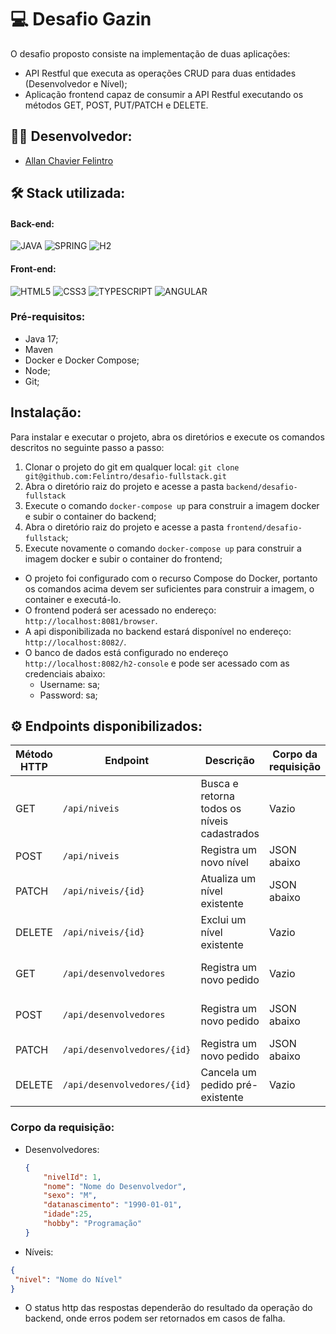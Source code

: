 # 💻 Desafio Gazin
O desafio proposto consiste na implementação de duas aplicações:

* API Restful que executa as operações CRUD para duas entidades (Desenvolvedor e Nível);
* Aplicação frontend capaz de consumir a API Restful executando os métodos GET, POST, PUT/PATCH e DELETE. 

## 👨‍💻 Desenvolvedor:
- [Allan Chavier Felintro](https://www.linkedin.com/in/allanfelintro/)

## 🛠️ Stack utilizada:

#### Back-end:
<div>
  <img alt="JAVA" src="https://img.shields.io/badge/Java-100000?style=for-the-badge&logo=openjdk&logoColor=white">
  <img alt="SPRING" src="https://img.shields.io/badge/Spring-100000?style=for-the-badge&logo=spring">
  <img alt="H2" src="https://img.shields.io/badge/H2 DATABASE-100000?style=for-the-badge&logo=h2">
</div>

####  Front-end:
<div>
 <img alt="HTML5" src="https://img.shields.io/badge/html5-100000?style=for-the-badge&logo=html5">
 <img alt="CSS3" src="https://img.shields.io/badge/css3-100000?style=for-the-badge&logo=css3&logoColor=blue">
 <img alt="TYPESCRIPT" src="https://img.shields.io/badge/TYPESCRIPT-100000?style=for-the-badge&logo=TYPESCRIPT&logoColor=blue">
 <img alt="ANGULAR" src="https://img.shields.io/badge/ANGULAR-100000?style=for-the-badge&logo=angular&logoColor=red">
</div>

### Pré-requisitos:

* Java 17;
* Maven
* Docker e Docker Compose;
* Node;
* Git;

## Instalação:

Para instalar e executar o projeto, abra os diretórios e execute os comandos descritos no seguinte passo a passo:

1. Clonar o projeto do git em qualquer local: `git clone git@github.com:Felintro/desafio-fullstack.git`
2. Abra o diretório raiz do projeto e acesse a pasta `backend/desafio-fullstack`
3. Execute o comando `docker-compose up` para construir a imagem docker e subir o container do backend;
4. Abra o diretório raiz do projeto e acesse a pasta `frontend/desafio-fullstack`;
5. Execute novamente o comando `docker-compose up` para construir a imagem docker e subir o container do frontend;

- O projeto foi configurado com o recurso Compose do Docker, portanto os comandos acima devem ser suficientes para construir a imagem, o container e executá-lo.
- O frontend poderá ser acessado no endereço: `http://localhost:8081/browser`.
- A api disponibilizada no backend estará disponível no endereço: `http://localhost:8082/`.
- O banco de dados está configurado no endereço `http://localhost:8082/h2-console` e pode ser acessado com as credenciais abaixo:
  - Username: sa;
  - Password: sa;

## ⚙️ Endpoints disponibilizados:

| Método HTTP | Endpoint                    | Descrição                                   | Corpo da requisição | Corpo da resposta                 |
|-------------|-----------------------------|---------------------------------------------|---------------------|-----------------------------------|
| GET         | `/api/niveis`               | Busca e retorna todos os níveis cadastrados | Vazio               | Todos níveis cadastrados          |
| POST        | `/api/niveis`               | Registra um novo nível                      | JSON abaixo         | Nível recém-cadastrado            |
| PATCH       | `/api/niveis/{id}`          | Atualiza um nível existente                 | JSON abaixo         | Nível atualizado                  |
| DELETE      | `/api/niveis/{id}`          | Exclui um nível existente                   | Vazio               | Vazio                             |
| GET         | `/api/desenvolvedores`      | Registra um novo pedido                     | Vazio               | Todos desenvolvedores cadastrados |
| POST        | `/api/desenvolvedores`      | Registra um novo pedido                     | JSON abaixo         | Desenvolvedor recém-cadastrado    |
| PATCH       | `/api/desenvolvedores/{id}` | Registra um novo pedido                     | JSON abaixo         | Desenvolvedor atualizado          |
| DELETE      | `/api/desenvolvedores/{id}` | Cancela um pedido pré-existente             | Vazio               | Vazio                             |

### Corpo da requisição:

* Desenvolvedores:

  ```json
  {
      "nivelId": 1,
      "nome": "Nome do Desenvolvedor",
      "sexo": "M",
      "datanascimento": "1990-01-01",
	  "idade":25,
      "hobby": "Programação"
  }
   ```
  
* Níveis:
 ```json 
{ 
  "nivel": "Nome do Nível"
}
 ```

* O status http das respostas dependerão do resultado da operação do backend, onde erros podem ser retornados em casos de falha.



